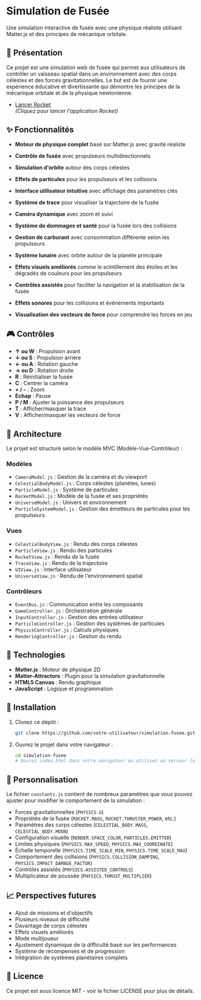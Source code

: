 # Simulation de Fusée

Une simulation interactive de fusée avec une physique réaliste utilisant Matter.js et des principes de mécanique orbitale.

## 🚀 Présentation

Ce projet est une simulation web de fusée qui permet aux utilisateurs de contrôler un vaisseau spatial dans un environnement avec des corps célestes et des forces gravitationnelles. Le but est de fournir une expérience éducative et divertissante qui démontre les principes de la mécanique orbitale et de la physique newtonienne.

- [Lancer Rocket](https://habib256.github.io/gistphysis/rocket/index.html)  
  _(Cliquez pour lancer l'application Rocket)_
  
## ✨ Fonctionnalités

- **Moteur de physique complet** basé sur Matter.js avec gravité réaliste
- **Contrôle de fusée** avec propulseurs multidirectionnels
- **Simulation d'orbite** autour des corps célestes
- **Effets de particules** pour les propulseurs et les collisions
- **Interface utilisateur intuitive** avec affichage des paramètres clés
- **Système de trace** pour visualiser la trajectoire de la fusée
- **Caméra dynamique** avec zoom et suivi
- **Système de dommages et santé** pour la fusée lors des collisions
- **Gestion de carburant** avec consommation différente selon les propulseurs

- **Système lunaire** avec orbite autour de la planète principale
- **Effets visuels améliorés** comme le scintillement des étoiles et les dégradés de couleurs pour les propulseurs
- **Contrôles assistés** pour faciliter la navigation et la stabilisation de la fusée
- **Effets sonores** pour les collisions et événements importants
- **Visualisation des vecteurs de force** pour comprendre les forces en jeu

## 🎮 Contrôles

- **↑ ou W** : Propulsion avant
- **↓ ou S** : Propulsion arrière
- **← ou A** : Rotation gauche
- **→ ou D** : Rotation droite
- **R** : Réinitialiser la fusée
- **C** : Centrer la caméra
- **+ / -** : Zoom
- **Echap** : Pause
- **P / M** : Ajuster la puissance des propulseurs
- **T** : Afficher/masquer la trace
- **V** : Afficher/masquer les vecteurs de force

## 🧰 Architecture

Le projet est structuré selon le modèle MVC (Modèle-Vue-Contrôleur) :

### Modèles
- `CameraModel.js` : Gestion de la caméra et du viewport
- `CelestialBodyModel.js` : Corps célestes (planètes, lunes)
- `ParticleModel.js` : Système de particules
- `RocketModel.js` : Modèle de la fusée et ses propriétés
- `UniverseModel.js` : Univers et environnement
- `ParticleSystemModel.js` : Gestion des émetteurs de particules pour les propulseurs

### Vues
- `CelestialBodyView.js` : Rendu des corps célestes
- `ParticleView.js` : Rendu des particules
- `RocketView.js` : Rendu de la fusée
- `TraceView.js` : Rendu de la trajectoire
- `UIView.js` : Interface utilisateur
- `UniverseView.js` : Rendu de l'environnement spatial

### Contrôleurs
- `EventBus.js` : Communication entre les composants
- `GameController.js` : Orchestration générale
- `InputController.js` : Gestion des entrées utilisateur
- `ParticleController.js` : Gestion des systèmes de particules
- `PhysicsController.js` : Calculs physiques
- `RenderingController.js` : Gestion du rendu

## 🔧 Technologies

- **Matter.js** : Moteur de physique 2D
- **Matter-Attractors** : Plugin pour la simulation gravitationnelle
- **HTML5 Canvas** : Rendu graphique
- **JavaScript** : Logique et programmation

## 🚀 Installation

1. Clonez ce dépôt :
   ```bash
   git clone https://github.com/votre-utilisateur/simulation-fusee.git
   ```

2. Ouvrez le projet dans votre navigateur :
   ```bash
   cd simulation-fusee
   # Ouvrez index.html dans votre navigateur ou utilisez un serveur local
   ```

## 📝 Personnalisation

Le fichier `constants.js` contient de nombreux paramètres que vous pouvez ajuster pour modifier le comportement de la simulation :

- Forces gravitationnelles (`PHYSICS.G`)
- Propriétés de la fusée (`ROCKET.MASS`, `ROCKET.THRUSTER_POWER`, etc.)
- Paramètres des corps célestes (`CELESTIAL_BODY.MASS`, `CELESTIAL_BODY.MOON`)
- Configuration visuelle (`RENDER.SPACE_COLOR`, `PARTICLES.EMITTER`)
- Limites physiques (`PHYSICS.MAX_SPEED`, `PHYSICS.MAX_COORDINATE`)
- Échelle temporelle (`PHYSICS.TIME_SCALE_MIN`, `PHYSICS.TIME_SCALE_MAX`)
- Comportement des collisions (`PHYSICS.COLLISION_DAMPING`, `PHYSICS.IMPACT_DAMAGE_FACTOR`)
- Contrôles assistés (`PHYSICS.ASSISTED_CONTROLS`)
- Multiplicateur de poussée (`PHYSICS.THRUST_MULTIPLIER`)

## 📈 Perspectives futures

- Ajout de missions et d'objectifs
- Plusieurs niveaux de difficulté
- Davantage de corps célestes
- Effets visuels améliorés
- Mode multijoueur
- Ajustement dynamique de la difficulté basé sur les performances
- Système de récompenses et de progression
- Intégration de systèmes planétaires complets

## 📜 Licence

Ce projet est sous licence MIT - voir le fichier LICENSE pour plus de détails. 